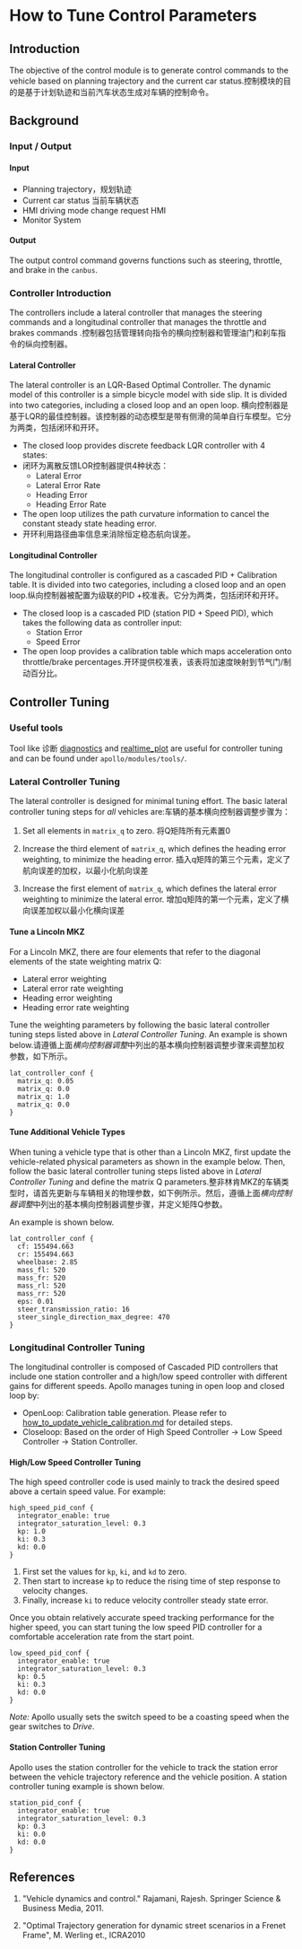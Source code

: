 
# How to Tune Control Parameters

## Introduction
The objective of the control module is to generate control commands to the vehicle based on planning trajectory and the current car status.控制模块的目的是基于计划轨迹和当前汽车状态生成对车辆的控制命令。

## Background

### Input / Output

#### Input
* Planning trajectory，规划轨迹
* Current car status 当前车辆状态
* HMI driving mode change request HMI
* Monitor System

#### Output
The output control command governs functions such as steering, throttle, and brake in the `canbus`.

### Controller Introduction
The controllers include a lateral controller that manages the steering commands and a longitudinal controller that manages the throttle and brakes commands .控制器包括管理转向指令的横向控制器和管理油门和刹车指令的纵向控制器。

#### Lateral Controller
The lateral controller is an LQR-Based Optimal Controller. The dynamic model of this controller is a simple bicycle model with side slip. It is divided into two categories, including a closed loop and an open loop.
横向控制器是基于LQR的最佳控制器。该控制器的动态模型是带有侧滑的简单自行车模型。它分为两类，包括闭环和开环。
- The closed loop provides discrete feedback LQR controller with 4 states: 
- 闭环为离散反馈LOR控制器提供4种状态：
  - Lateral Error
  - Lateral Error Rate
  - Heading Error
  - Heading Error Rate
- The open loop utilizes the path curvature information to cancel the constant steady state heading error.
- 开环利用路径曲率信息来消除恒定稳态航向误差。


#### Longitudinal Controller
The longitudinal controller is configured as a cascaded PID + Calibration table. It is divided into two categories, including a closed loop and an open loop.纵向控制器被配置为级联的PID +校准表。它分为两类，包括闭环和开环。

- The closed loop is a cascaded PID (station PID + Speed PID), which takes the following data as controller input:
  - Station Error
  - Speed Error
- The open loop provides a calibration table which maps acceleration onto throttle/brake percentages.开环提供校准表，该表将加速度映射到节气门/制动百分比。


## Controller Tuning

### Useful tools
Tool like 诊断 [diagnostics](https://github.com/ApolloAuto/apollo/tree/master/modules/tools/diagnostics) and [realtime_plot](https://github.com/ApolloAuto/apollo/tree/master/modules/tools/realtime_plot) are useful for controller tuning and can be found under `apollo/modules/tools/`.
### Lateral Controller Tuning
The lateral controller is designed for minimal tuning effort.  The basic lateral controller tuning steps for *all* vehicles are:车辆的基本横向控制器调整步骤为：

1. Set all elements in `matrix_q` to zero. 将Q矩阵所有元素置0

2. Increase the third element of `matrix_q`, which defines the heading error weighting, to minimize the heading error.
插入q矩阵的第三个元素，定义了航向误差的加权，以最小化航向误差
3. Increase the first element of `matrix_q`,  which defines the lateral error weighting to minimize the lateral error.
增加q矩阵的第一个元素，定义了横向误差加权以最小化横向误差
#### Tune a Lincoln MKZ

For a Lincoln MKZ,  there are four elements that refer to the diagonal elements of the state weighting matrix Q:

- Lateral error weighting
- Lateral error rate weighting
- Heading error weighting
- Heading error rate weighting

Tune the weighting parameters by following the basic lateral controller tuning steps listed above in *Lateral Controller Tuning*.  An example is shown below.请遵循上面*横向控制器调整*中列出的基本横向控制器调整步骤来调整加权参数，如下所示。

```
lat_controller_conf {
  matrix_q: 0.05
  matrix_q: 0.0
  matrix_q: 1.0
  matrix_q: 0.0
}
```

#### Tune Additional Vehicle Types

When tuning a vehicle type that is other than a Lincoln MKZ, first update the vehicle-related physical parameters as shown in the example below.  Then, follow the basic lateral controller tuning steps listed above in *Lateral Controller Tuning* and define the matrix Q parameters.整非林肯MKZ的车辆类型时，请首先更新与车辆相关的物理参数，如下例所示。然后，遵循上面*横向控制器调整*中列出的基本横向控制器调整步骤，并定义矩阵Q参数。

An example is shown below.
```
lat_controller_conf {
  cf: 155494.663
  cr: 155494.663
  wheelbase: 2.85
  mass_fl: 520
  mass_fr: 520
  mass_rl: 520
  mass_rr: 520
  eps: 0.01
  steer_transmission_ratio: 16
  steer_single_direction_max_degree: 470
}
```

### Longitudinal Controller Tuning
The longitudinal controller is composed of Cascaded PID controllers that include one station controller and a high/low speed controller with different gains for different speeds.  Apollo manages tuning in open loop and closed loop by:

- OpenLoop: Calibration table generation. Please refer to [how_to_update_vehicle_calibration.md](https://github.com/ApolloAuto/apollo/blob/master/docs/howto/how_to_update_vehicle_calibration.md) for detailed steps.
- Closeloop: Based on the order of High Speed Controller -> Low Speed Controller -> Station Controller.

#### High/Low Speed Controller Tuning

The high speed controller code is used mainly to track the desired speed above a certain speed value.  For example:

```
high_speed_pid_conf {
  integrator_enable: true
  integrator_saturation_level: 0.3
  kp: 1.0
  ki: 0.3
  kd: 0.0
}
```
1.  First set the values for `kp`, `ki`, and `kd` to zero.
2.  Then start to increase `kp` to reduce the rising time of step response to velocity changes.
3.  Finally, increase `ki` to reduce velocity controller steady state error.

Once you obtain relatively accurate speed tracking performance for the higher speed, you can start tuning the low speed PID controller for a comfortable acceleration rate from the start point.

 ```
 low_speed_pid_conf {
   integrator_enable: true
   integrator_saturation_level: 0.3
   kp: 0.5
   ki: 0.3
   kd: 0.0
 }
 ```
*Note:*  Apollo usually sets the switch speed to be a coasting speed when the gear switches to *Drive*.

#### Station Controller Tuning

Apollo uses the station controller for the vehicle to track the station error between the vehicle trajectory reference and the vehicle position.  A station controller tuning example is shown below.
```
station_pid_conf {
  integrator_enable: true
  integrator_saturation_level: 0.3
  kp: 0.3
  ki: 0.0
  kd: 0.0
}
```
## References
1. "Vehicle dynamics and control." Rajamani, Rajesh. Springer Science & Business Media, 2011.

2. "Optimal Trajectory generation for dynamic street scenarios in a Frenet
   Frame", M. Werling et., ICRA2010
